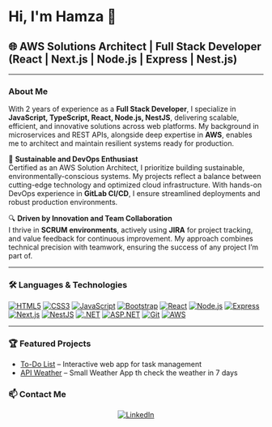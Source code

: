 # Hi, I'm Hamza 👋

## 🌐 AWS Solutions Architect | Full Stack Developer (React | Next.js | Node.js | Express | Nest.js)

---

### About Me

With 2 years of experience as a **Full Stack Developer**, I specialize in **JavaScript, TypeScript, React, Node.js, NestJS**, delivering scalable, efficient, and innovative solutions across web platforms. My background in microservices and REST APIs, alongside deep expertise in **AWS**, enables me to architect and maintain resilient systems ready for production.

🌱 **Sustainable and DevOps Enthusiast**  
Certified as an AWS Solution Architect, I prioritize building sustainable, environmentally-conscious systems. My projects reflect a balance between cutting-edge technology and optimized cloud infrastructure. With hands-on DevOps experience in **GitLab CI/CD**, I ensure streamlined deployments and robust production environments.

🔍 **Driven by Innovation and Team Collaboration**  
I thrive in **SCRUM environments**, actively using **JIRA** for project tracking, and value feedback for continuous improvement. My approach combines technical precision with teamwork, ensuring the success of any project I’m part of.

---

### 🛠 Languages & Technologies

[![HTML5](https://img.shields.io/badge/HTML5-E34F26?style=for-the-badge&logo=html5&logoColor=white)](https://developer.mozilla.org/en-US/docs/Web/HTML)
[![CSS3](https://img.shields.io/badge/CSS3-1572B6?style=for-the-badge&logo=css3&logoColor=white)](https://developer.mozilla.org/en-US/docs/Web/CSS)
[![JavaScript](https://img.shields.io/badge/JavaScript-F7DF1E?style=for-the-badge&logo=javascript&logoColor=black)](https://developer.mozilla.org/en-US/docs/Web/JavaScript)
[![Bootstrap](https://img.shields.io/badge/Bootstrap-7952B3?style=for-the-badge&logo=bootstrap&logoColor=white)](https://getbootstrap.com/)
[![React](https://img.shields.io/badge/React-61DAFB?style=for-the-badge&logo=react&logoColor=black)](https://reactjs.org/)
[![Node.js](https://img.shields.io/badge/Node.js-339933?style=for-the-badge&logo=nodedotjs&logoColor=white)](https://nodejs.org/)
[![Express](https://img.shields.io/badge/Express-000000?style=for-the-badge&logo=express&logoColor=white)](https://expressjs.com/)
[![Next.js](https://img.shields.io/badge/Next.js-000000?style=for-the-badge&logo=nextdotjs&logoColor=white)](https://nextjs.org/)
[![NestJS](https://img.shields.io/badge/NestJS-E0234E?style=for-the-badge&logo=nestjs&logoColor=white)](https://nestjs.com/)
[![.NET](https://img.shields.io/badge/.NET-512BD4?style=for-the-badge&logo=dotnet&logoColor=white)](https://dotnet.microsoft.com/)
[![ASP.NET](https://img.shields.io/badge/ASP.NET-512BD4?style=for-the-badge&logo=dotnet&logoColor=white)](https://dotnet.microsoft.com/apps/aspnet)
[![Git](https://img.shields.io/badge/Git-F05032?style=for-the-badge&logo=git&logoColor=white)](https://git-scm.com/)
[![AWS](https://img.shields.io/badge/AWS-232F3E?style=for-the-badge&logo=amazon-aws&logoColor=white)](https://aws.amazon.com/)

---

### 🏆 Featured Projects

- [To-Do List](https://GuerfelHamza.github.io/To-Do-List/) – Interactive web app for task management
- [API Weather](https://GuerfelHamza.github.io/Weather-API-JS-HTML/) – Small Weather App th check the weather in 7 days

### 📫 Contact Me

<p align="center">
  <a href="https://www.linkedin.com/in/hamza-guerfel-313154381/"><img src="https://img.shields.io/badge/LinkedIn-0077B5?style=for-the-badge&logo=linkedin&logoColor=white" alt="LinkedIn"></a>
